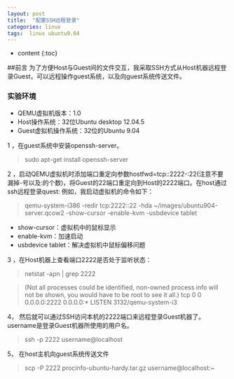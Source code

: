 ```yaml
---
layout: post
title:  "配置SSH远程登录"
categories: linux
tags:  linux ubuntu9.04  
---
```


* content
{:toc}

##前言
为了方便Host与Guest间的文件交互，我采取SSH方式从Host机器远程登录Guest，可以远程操作guest系统，以及向guest系统传送文件。




### 实验环境
 - QEMU虚拟机版本：1.0
 - Host操作系统：32位Ubuntu desktop 12.04.5
 - Guest虚拟机操作系统：32位的Ubuntu 9.04 

1 ，在guest系统中安装openssh-server。
>  sudo apt-get install openssh-server

2 ，启动QEMU虚拟机时添加端口重定向参数hostfwd=tcp::2222-:22(注意不要漏掉-号以及:的个数)，将Guest的22端口重定向到Host的2222端口。在host通过ssh远程登录quest:
例如，我启动虚拟机的命令如下：
>  qemu-system-i386 -redir tcp:2222::22  -hda ~/images/ubuntu904-server.qcow2 -show-cursor -enable-kvm -usbdevice tablet

 - show-cursor：虚拟机中的鼠标显示
 - enable-kvm：加速启动
 - usbdevice tablet：解决虚拟机中鼠标偏移问题


3 ，在Host机器上查看端口2222是否处于监听状态：
> netstat -apn | grep 2222

> (Not all processes could be identified, non-owned process info
  will not be shown, you would have to be root to see it all.)
 tcp        0      0 0.0.0.0:2222            0.0.0.0:*               LISTEN      3132/qemu-system-i3



4， 然后就可以通过SSH访问本机的2222端口来远程登录Guest机器了。username是登录Guest机器所使用的用户名。
> ssh -p 2222 username@localhost


5， 在host主机向guest系统传送文件
> scp -P 2222 procinfo-ubuntu-hardy.tar.gz username@localhost:~

